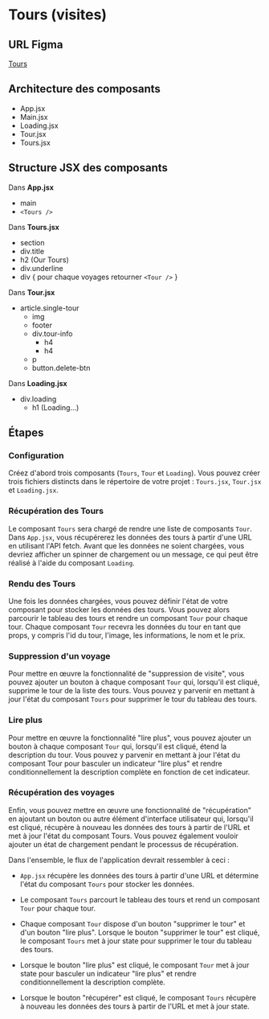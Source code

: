# Tours (visites)

## URL Figma

[Tours](https://www.figma.com/file/OnLoM3AzBFaHzSc2iolJS0/Tours?node-id=0%3A1&t=wiRXOlTLN5ehekYI-1)

## Architecture des composants

- App.jsx
- Main.jsx
- Loading.jsx
- Tour.jsx
- Tours.jsx

## Structure JSX des composants

Dans **App.jsx**

- main
- `<Tours />`

Dans **Tours.jsx**

- section
- div.title
- h2 (Our Tours)
- div.underline
- div { pour chaque voyages retourner `<Tour />` }

Dans **Tour.jsx**

- article.single-tour
  - img
  - footer
  - div.tour-info
    - h4
    - h4
  - p
  - button.delete-btn

Dans **Loading.jsx**

- div.loading
  - h1 (Loading...)

## Étapes

### Configuration

Créez d'abord trois composants (`Tours`, `Tour` et `Loading`). Vous pouvez créer trois fichiers distincts dans le répertoire de votre projet : `Tours.jsx`, `Tour.jsx` et `Loading.jsx`.

### Récupération des Tours

Le composant `Tours` sera chargé de rendre une liste de composants `Tour`. Dans `App.jsx`, vous récupérerez les données des tours à partir d'une URL en utilisant l'API fetch. Avant que les données ne soient chargées, vous devriez afficher un spinner de chargement ou un message, ce qui peut être réalisé à l'aide du composant `Loading`.

### Rendu des Tours

Une fois les données chargées, vous pouvez définir l'état de votre composant pour stocker les données des tours. Vous pouvez alors parcourir le tableau des tours et rendre un composant `Tour` pour chaque tour. Chaque composant `Tour` recevra les données du tour en tant que props, y compris l'id du tour, l'image, les informations, le nom et le prix.

### Suppression d'un voyage

Pour mettre en œuvre la fonctionnalité de "suppression de visite", vous pouvez ajouter un bouton à chaque composant `Tour` qui, lorsqu'il est cliqué, supprime le tour de la liste des tours. Vous pouvez y parvenir en mettant à jour l'état du composant `Tours` pour supprimer le tour du tableau des tours.

### Lire plus

Pour mettre en œuvre la fonctionnalité "lire plus", vous pouvez ajouter un bouton à chaque composant `Tour` qui, lorsqu'il est cliqué, étend la description du tour. Vous pouvez y parvenir en mettant à jour l'état du composant Tour pour basculer un indicateur "lire plus" et rendre conditionnellement la description complète en fonction de cet indicateur.

### Récupération des voyages

Enfin, vous pouvez mettre en œuvre une fonctionnalité de "récupération" en ajoutant un bouton ou autre élément d'interface utilisateur qui, lorsqu'il est cliqué, récupère à nouveau les données des tours à partir de l'URL et met à jour l'état du composant Tours. Vous pouvez également vouloir ajouter un état de chargement pendant le processus de récupération.

Dans l'ensemble, le flux de l'application devrait ressembler à ceci :

- `App.jsx` récupère les données des tours à partir d'une URL et détermine l'état du composant `Tours` pour stocker les données.

- Le composant `Tours` parcourt le tableau des tours et rend un composant `Tour` pour chaque tour.

- Chaque composant `Tour` dispose d'un bouton "supprimer le tour" et d'un bouton "lire plus". Lorsque le bouton "supprimer le tour" est cliqué, le composant `Tours` met à jour state pour supprimer le tour du tableau des tours.

- Lorsque le bouton "lire plus" est cliqué, le composant `Tour` met à jour state pour basculer un indicateur "lire plus" et rendre conditionnellement la description complète.

- Lorsque le bouton "récupérer" est cliqué, le composant `Tours` récupère à nouveau les données des tours à partir de l'URL et met à jour state.

